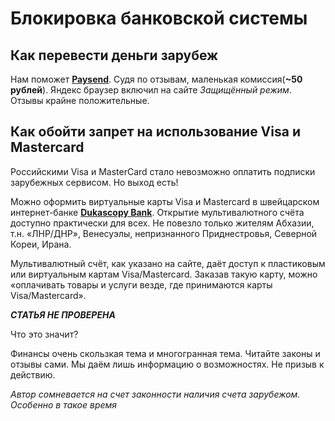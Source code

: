 # Блокировка банковской системы

## Как перевести деньги зарубеж

Нам поможет [**Paysend**](https://paysend.com/). Судя по отзывам, маленькая комиссия(**~50 рублей**). Яндекс браузер включил на сайте _Защищённый режим_. Отзывы крайне положительные.

## Как обойти запрет на использование Visa и Mastercard
Российскими Visa и MasterCard стало невозможно оплатить подписки зарубежных сервисом. Но выход есть!

Можно оформить виртуальные карты Visa и Mastercard в швейцарском интернет-банке [**Dukascopy Bank**](https://www.dukascopy.com/swiss/russian/home/). Открытие мультивалютного счёта доступно практически для всех. Не повезло только жителям Абхазии, т.н. «ЛНР/ДНР», Венесуэлы, непризнанного Приднестровья, Северной Кореи, Ирана. 

Мультивалютный счёт, как указано на сайте, даёт доступ к пластиковым или виртуальным картам Visa/Mastercard. Заказав такую карту, можно «оплачивать товары и услуги везде, где принимаются карты Visa/Mastercard».


___СТАТЬЯ НЕ ПРОВЕРЕНА___

Что это значит?

Финансы очень скользкая тема и многогранная тема. Читайте законы и отзывы сами. Мы даём лишь информацию о возможностях. Не призыв к действию. 

_Автор сомневается на счет законности наличия счета зарубежом. Особенно в такое время_
